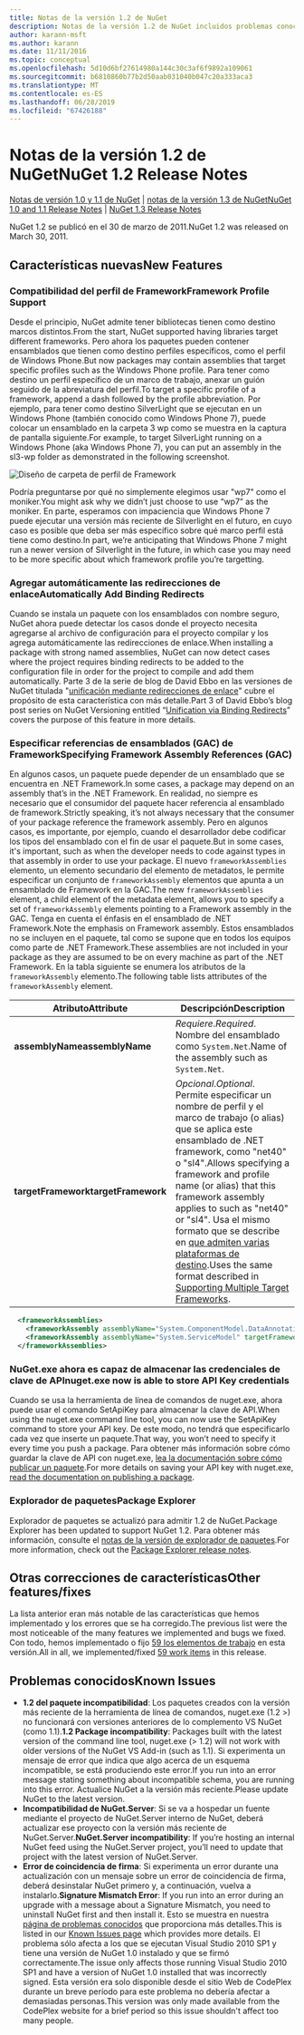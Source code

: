 ```yaml
---
title: Notas de la versión 1.2 de NuGet
description: Notas de la versión 1.2 de NuGet incluidos problemas conocidos, correcciones de errores, características agregadas y dcr.
author: karann-msft
ms.author: karann
ms.date: 11/11/2016
ms.topic: conceptual
ms.openlocfilehash: 5d10d6bf27614980a144c30c3af6f9892a109061
ms.sourcegitcommit: b6810860b77b2d50aab031040b047c20a333aca3
ms.translationtype: MT
ms.contentlocale: es-ES
ms.lasthandoff: 06/28/2019
ms.locfileid: "67426188"
---
```

# <a name="nuget-12-release-notes"></a><span data-ttu-id="c5fcc-103">Notas de la versión 1.2 de NuGet</span><span class="sxs-lookup"><span data-stu-id="c5fcc-103">NuGet 1.2 Release Notes</span></span>

<span data-ttu-id="c5fcc-104">[Notas de versión 1.0 y 1.1 de NuGet](../release-notes/nuget-1.1.md) | [notas de la versión 1.3 de NuGet](../release-notes/nuget-1.3.md)</span><span class="sxs-lookup"><span data-stu-id="c5fcc-104">[NuGet 1.0 and 1.1 Release Notes](../release-notes/nuget-1.1.md) | [NuGet 1.3 Release Notes](../release-notes/nuget-1.3.md)</span></span>

<span data-ttu-id="c5fcc-105">NuGet 1.2 se publicó en el 30 de marzo de 2011.</span><span class="sxs-lookup"><span data-stu-id="c5fcc-105">NuGet 1.2 was released on March 30, 2011.</span></span>

## <a name="new-features"></a><span data-ttu-id="c5fcc-106">Características nuevas</span><span class="sxs-lookup"><span data-stu-id="c5fcc-106">New Features</span></span>

### <a name="framework-profile-support"></a><span data-ttu-id="c5fcc-107">Compatibilidad del perfil de Framework</span><span class="sxs-lookup"><span data-stu-id="c5fcc-107">Framework Profile Support</span></span>

<span data-ttu-id="c5fcc-108">Desde el principio, NuGet admite tener bibliotecas tienen como destino marcos distintos.</span><span class="sxs-lookup"><span data-stu-id="c5fcc-108">From the start, NuGet supported having libraries target different frameworks.</span></span> <span data-ttu-id="c5fcc-109">Pero ahora los paquetes pueden contener ensamblados que tienen como destino perfiles específicos, como el perfil de Windows Phone.</span><span class="sxs-lookup"><span data-stu-id="c5fcc-109">But now packages may contain assemblies that target specific profiles such as the Windows Phone profile.</span></span> <span data-ttu-id="c5fcc-110">Para tener como destino un perfil específico de un marco de trabajo, anexar un guión seguido de la abreviatura del perfil.</span><span class="sxs-lookup"><span data-stu-id="c5fcc-110">To target a specific profile of a framework, append a dash followed by the profile abbreviation.</span></span> <span data-ttu-id="c5fcc-111">Por ejemplo, para tener como destino SilverLight que se ejecutan en un Windows Phone (también conocido como Windows Phone 7), puede colocar un ensamblado en la carpeta 3 wp como se muestra en la captura de pantalla siguiente.</span><span class="sxs-lookup"><span data-stu-id="c5fcc-111">For example, to target SilverLight running on a Windows Phone (aka Windows Phone 7), you can put an assembly in the sl3-wp folder as demonstrated in the following screenshot.</span></span>

![Diseño de carpeta de perfil de Framework](./media/framework-profile-support.png)

<span data-ttu-id="c5fcc-113">Podría preguntarse por qué no simplemente elegimos usar "wp7" como el moniker.</span><span class="sxs-lookup"><span data-stu-id="c5fcc-113">You might ask why we didn’t just choose to use “wp7” as the moniker.</span></span> <span data-ttu-id="c5fcc-114">En parte, esperamos con impaciencia que Windows Phone 7 puede ejecutar una versión más reciente de Silverlight en el futuro, en cuyo caso es posible que deba ser más específico sobre qué marco perfil está tiene como destino.</span><span class="sxs-lookup"><span data-stu-id="c5fcc-114">In part, we’re anticipating that Windows Phone 7 might run a newer version of Silverlight in the future, in which case you may need to be more specific about which framework profile you’re targetting.</span></span>

### <a name="automatically-add-binding-redirects"></a><span data-ttu-id="c5fcc-115">Agregar automáticamente las redirecciones de enlace</span><span class="sxs-lookup"><span data-stu-id="c5fcc-115">Automatically Add Binding Redirects</span></span>

<span data-ttu-id="c5fcc-116">Cuando se instala un paquete con los ensamblados con nombre seguro, NuGet ahora puede detectar los casos donde el proyecto necesita agregarse al archivo de configuración para el proyecto compilar y los agrega automáticamente las redirecciones de enlace.</span><span class="sxs-lookup"><span data-stu-id="c5fcc-116">When installing a package with strong named assemblies, NuGet can now detect cases where the project requires binding redirects to be added to the configuration file in order for the project to compile and add them automatically.</span></span> <span data-ttu-id="c5fcc-117">Parte 3 de la serie de blog de David Ebbo en las versiones de NuGet titulada "[unificación mediante redirecciones de enlace](http://blog.davidebbo.com/2011/01/nuget-versioning-part-3-unification-via.html)" cubre el propósito de esta característica con más detalle.</span><span class="sxs-lookup"><span data-stu-id="c5fcc-117">Part 3 of David Ebbo’s blog post series on NuGet Versioning entitled “[Unification via Binding Redirects](http://blog.davidebbo.com/2011/01/nuget-versioning-part-3-unification-via.html)” covers the purpose of this feature in more details.</span></span>

<a name="framework-assembly-refs"></a>

### <a name="specifying-framework-assembly-references-gac"></a><span data-ttu-id="c5fcc-118">Especificar referencias de ensamblados (GAC) de Framework</span><span class="sxs-lookup"><span data-stu-id="c5fcc-118">Specifying Framework Assembly References (GAC)</span></span>

<span data-ttu-id="c5fcc-119">En algunos casos, un paquete puede depender de un ensamblado que se encuentra en .NET Framework.</span><span class="sxs-lookup"><span data-stu-id="c5fcc-119">In some cases, a package may depend on an assembly that’s in the .NET Framework.</span></span> <span data-ttu-id="c5fcc-120">En realidad, no siempre es necesario que el consumidor del paquete hacer referencia al ensamblado de framework.</span><span class="sxs-lookup"><span data-stu-id="c5fcc-120">Strictly speaking, it’s not always necessary that the consumer of your package reference the framework assembly.</span></span> <span data-ttu-id="c5fcc-121">Pero en algunos casos, es importante, por ejemplo, cuando el desarrollador debe codificar los tipos del ensamblado con el fin de usar el paquete.</span><span class="sxs-lookup"><span data-stu-id="c5fcc-121">But in some cases, it's important, such as when the developer needs to code against types in that assembly in order to use your package.</span></span> <span data-ttu-id="c5fcc-122">El nuevo `frameworkAssemblies` elemento, un elemento secundario del elemento de metadatos, le permite especificar un conjunto de `frameworkAssembly` elementos que apunta a un ensamblado de Framework en la GAC.</span><span class="sxs-lookup"><span data-stu-id="c5fcc-122">The new `frameworkAssemblies` element, a child element of the metadata element, allows you to specify a set of `frameworkAssembly` elements pointing to a Framework assembly in the GAC.</span></span> <span data-ttu-id="c5fcc-123">Tenga en cuenta el énfasis en el ensamblado de .NET Framework.</span><span class="sxs-lookup"><span data-stu-id="c5fcc-123">Note the emphasis on Framework assembly.</span></span>
<span data-ttu-id="c5fcc-124">Estos ensamblados no se incluyen en el paquete, tal como se supone que en todos los equipos como parte de .NET Framework.</span><span class="sxs-lookup"><span data-stu-id="c5fcc-124">These assemblies are not included in your package as they are assumed to be on every machine  as part of the .NET Framework.</span></span> <span data-ttu-id="c5fcc-125">En la tabla siguiente se enumera los atributos de la `frameworkAssembly` elemento.</span><span class="sxs-lookup"><span data-stu-id="c5fcc-125">The following table lists attributes of the `frameworkAssembly` element.</span></span>


|<span data-ttu-id="c5fcc-126">Atributo</span><span class="sxs-lookup"><span data-stu-id="c5fcc-126">Attribute</span></span> |<span data-ttu-id="c5fcc-127">Descripción</span><span class="sxs-lookup"><span data-stu-id="c5fcc-127">Description</span></span>|
|----------------|-----------|
|<span data-ttu-id="c5fcc-128">**assemblyName**</span><span class="sxs-lookup"><span data-stu-id="c5fcc-128">**assemblyName**</span></span>|<span data-ttu-id="c5fcc-129">*Requiere*.</span><span class="sxs-lookup"><span data-stu-id="c5fcc-129">*Required*.</span></span> <span data-ttu-id="c5fcc-130">Nombre del ensamblado como `System.Net`.</span><span class="sxs-lookup"><span data-stu-id="c5fcc-130">Name of the assembly such as `System.Net`.</span></span>|
|<span data-ttu-id="c5fcc-131">**targetFramework**</span><span class="sxs-lookup"><span data-stu-id="c5fcc-131">**targetFramework**</span></span>|<span data-ttu-id="c5fcc-132">*Opcional*.</span><span class="sxs-lookup"><span data-stu-id="c5fcc-132">*Optional*.</span></span> <span data-ttu-id="c5fcc-133">Permite especificar un nombre de perfil y el marco de trabajo (o alias) que se aplica este ensamblado de .NET framework, como "net40" o "sl4".</span><span class="sxs-lookup"><span data-stu-id="c5fcc-133">Allows specifying a framework and profile name (or alias) that this framework assembly applies to such as "net40" or "sl4".</span></span> <span data-ttu-id="c5fcc-134">Usa el mismo formato que se describe en [que admiten varias plataformas de destino](../create-packages/supporting-multiple-target-frameworks.md).</span><span class="sxs-lookup"><span data-stu-id="c5fcc-134">Uses the same format described in [Supporting Multiple Target Frameworks](../create-packages/supporting-multiple-target-frameworks.md).</span></span>|

```xml
  <frameworkAssemblies>
    <frameworkAssembly assemblyName="System.ComponentModel.DataAnnotations" targetFramework="net40" />
    <frameworkAssembly assemblyName="System.ServiceModel" targetFramework="net40" />
  </frameworkAssemblies>
```

### <a name="nugetexe-now-is-able-to-store-api-key-credentials"></a><span data-ttu-id="c5fcc-135">NuGet.exe ahora es capaz de almacenar las credenciales de clave de API</span><span class="sxs-lookup"><span data-stu-id="c5fcc-135">nuget.exe now is able to store API Key credentials</span></span>

<span data-ttu-id="c5fcc-136">Cuando se usa la herramienta de línea de comandos de nuget.exe, ahora puede usar el comando SetApiKey para almacenar la clave de API.</span><span class="sxs-lookup"><span data-stu-id="c5fcc-136">When using the nuget.exe command line tool, you can now use the SetApiKey command to store your API key.</span></span> <span data-ttu-id="c5fcc-137">De este modo, no tendrá que especificarlo cada vez que inserte un paquete.</span><span class="sxs-lookup"><span data-stu-id="c5fcc-137">That way, you won’t need to specify it every time you push a package.</span></span> <span data-ttu-id="c5fcc-138">Para obtener más información sobre cómo guardar la clave de API con nuget.exe, [lea la documentación sobre cómo publicar un paquete](../nuget-org/publish-a-package.md).</span><span class="sxs-lookup"><span data-stu-id="c5fcc-138">For more details on saving your API key with nuget.exe, [read the documentation on publishing a package](../nuget-org/publish-a-package.md).</span></span>

### <a name="package-explorer"></a><span data-ttu-id="c5fcc-139">Explorador de paquetes</span><span class="sxs-lookup"><span data-stu-id="c5fcc-139">Package Explorer</span></span>
<span data-ttu-id="c5fcc-140">Explorador de paquetes se actualizó para admitir 1.2 de NuGet.</span><span class="sxs-lookup"><span data-stu-id="c5fcc-140">Package Explorer has been updated to support NuGet 1.2.</span></span> <span data-ttu-id="c5fcc-141">Para obtener más información, consulte el [notas de la versión de explorador de paquetes](http://nuget.codeplex.com/wikipage?title=New%20features%20in%20NuGet%20Package%20Explorer%201.0).</span><span class="sxs-lookup"><span data-stu-id="c5fcc-141">For more information, check out the [Package Explorer release notes](http://nuget.codeplex.com/wikipage?title=New%20features%20in%20NuGet%20Package%20Explorer%201.0).</span></span>

## <a name="other-featuresfixes"></a><span data-ttu-id="c5fcc-142">Otras correcciones de características</span><span class="sxs-lookup"><span data-stu-id="c5fcc-142">Other features/fixes</span></span>

<span data-ttu-id="c5fcc-143">La lista anterior eran más notable de las características que hemos implementado y los errores que se ha corregido.</span><span class="sxs-lookup"><span data-stu-id="c5fcc-143">The previous list were the most noticeable of the many features we implemented and bugs we fixed.</span></span> <span data-ttu-id="c5fcc-144">Con todo, hemos implementado o fijo [59 los elementos de trabajo](http://nuget.codeplex.com/workitem/list/advanced?keyword=&status=All&type=All&priority=All&release=NuGet%201.2&assignedTo=All&component=All&sortField=Votes&sortDirection=Descending&page=0) en esta versión.</span><span class="sxs-lookup"><span data-stu-id="c5fcc-144">All in all, we implemented/fixed [59 work items](http://nuget.codeplex.com/workitem/list/advanced?keyword=&status=All&type=All&priority=All&release=NuGet%201.2&assignedTo=All&component=All&sortField=Votes&sortDirection=Descending&page=0) in this release.</span></span>

## <a name="known-issues"></a><span data-ttu-id="c5fcc-145">Problemas conocidos</span><span class="sxs-lookup"><span data-stu-id="c5fcc-145">Known Issues</span></span>

* <span data-ttu-id="c5fcc-146">**1.2 del paquete incompatibilidad**: Los paquetes creados con la versión más reciente de la herramienta de línea de comandos, nuget.exe (1.2 >) no funcionará con versiones anteriores de lo complemento VS NuGet (como 1.1).</span><span class="sxs-lookup"><span data-stu-id="c5fcc-146">**1.2 Package incompatibility**: Packages built with the latest version of the command line tool, nuget.exe (> 1.2) will not work with older versions of the NuGet VS Add-in (such as 1.1).</span></span> <span data-ttu-id="c5fcc-147">Si experimenta un mensaje de error que indica que algo acerca de un esquema incompatible, se está produciendo este error.</span><span class="sxs-lookup"><span data-stu-id="c5fcc-147">If you run into an error message stating something about incompatible schema, you are running into this error.</span></span> <span data-ttu-id="c5fcc-148">Actualice NuGet a la versión más reciente.</span><span class="sxs-lookup"><span data-stu-id="c5fcc-148">Please update NuGet to the latest version.</span></span>
* <span data-ttu-id="c5fcc-149">**Incompatibilidad de NuGet.Server**: Si se va a hospedar un fuente mediante el proyecto de NuGet.Server interno de NuGet, deberá actualizar ese proyecto con la versión más reciente de NuGet.Server.</span><span class="sxs-lookup"><span data-stu-id="c5fcc-149">**NuGet.Server incompatibility**: If you’re hosting an internal NuGet feed using the NuGet.Server project, you’ll need to update that project with the latest version of NuGet.Server.</span></span>
* <span data-ttu-id="c5fcc-150">**Error de coincidencia de firma**: Si experimenta un error durante una actualización con un mensaje sobre un error de coincidencia de firma, deberá desinstalar NuGet primero y, a continuación, vuelva a instalarlo.</span><span class="sxs-lookup"><span data-stu-id="c5fcc-150">**Signature Mismatch Error**: If you run into an error during an upgrade with a message about a Signature Mismatch, you need to uninstall NuGet first and then install it.</span></span> <span data-ttu-id="c5fcc-151">Esto se muestra en nuestra [página de problemas conocidos](../release-notes/known-issues.md) que proporciona más detalles.</span><span class="sxs-lookup"><span data-stu-id="c5fcc-151">This is listed in our [Known Issues page](../release-notes/known-issues.md) which provides more details.</span></span> <span data-ttu-id="c5fcc-152">El problema sólo afecta a los que se ejecutan Visual Studio 2010 SP1 y tiene una versión de NuGet 1.0 instalado y que se firmó correctamente.</span><span class="sxs-lookup"><span data-stu-id="c5fcc-152">The issue only affects those running Visual Studio 2010 SP1 and have a version of NuGet 1.0 installed that was incorrectly signed.</span></span> <span data-ttu-id="c5fcc-153">Esta versión era solo disponible desde el sitio Web de CodePlex durante un breve período para este problema no debería afectar a demasiadas personas.</span><span class="sxs-lookup"><span data-stu-id="c5fcc-153">This version was only made available from the CodePlex website for a brief period so this issue shouldn't affect too many people.</span></span>